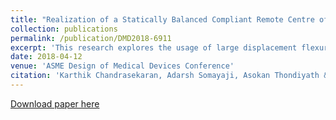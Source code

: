 ```yaml
---
title: "Realization of a Statically Balanced Compliant Remote Centre of Motion Mechanism for Robotic Surgery"
collection: publications
permalink: /publication/DMD2018-6911
excerpt: 'This research explores the usage of large displacement flexural joints in developing a remote centre of motion mechanism for robot assisted minimally invasive surgery so as to prevent wear, backlash, loss of haptic feedback and need for lubrication. As the mechanism is monolithic, sensorless force estimation by using current is possible. A methodology for static balancing of the mechanism is also described.'
date: 2018-04-12
venue: 'ASME Design of Medical Devices Conference'
citation: 'Karthik Chandrasekaran, Adarsh Somayaji, Asokan Thondiyath &quot;Realization of a Statically Balanced Compliant Remote Centre of Motion Mechanism for Robotic Surgery &quot; <i>ASME Design of Medical Devices Conference 2018</i>.'
---
```


[Download paper here](https://asmedigitalcollection.asme.org/BIOMED/proceedings/DMD2018/40789/V001T07A011/271886)


